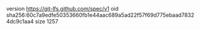 version https://git-lfs.github.com/spec/v1
oid sha256:60c7a9edfe50353660fb1e44aac689a5ad22f57f69d775ebaad78324dc9c1aa4
size 1257
